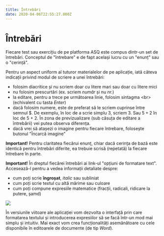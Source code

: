```yaml
---
title: Întrebări
date: 2020-04-06T22:55:27.000Z
---
```


# Întrebări

Fiecare test sau exercițiu de pe platforma ASQ este compus dintr-un set de întrebări. Conceptul de "întrebare" e de fapt același lucru cu un "enunț" sau o "cerință".

Pentru un aspect uniform al tuturor materialelor de pe aplicație, iată câteva indicații privind modul de scriere a unei întrebări:

- folosim diacritice și nu scriem doar cu litere mari sau doar cu litere mici
- nu folosim prescurtări (ex. scriem *număr* și nu *nr.*)
- la editare, pentru a trece pe următoarea linie, folosim sintagma &lt;br&gt; (echivalent cu tasta *Enter*)
- dacă folosim numere, este de preferat să le scriem cuprinse între semnul $. De exemplu, în loc de a scrie simplu 3, scriem $3$. Sau $5 + 2$ în loc de 5 + 2. În zona de previzualizare (sub căsuța de editare a întrebării) vei putea observa diferența.
- dacă vrei să atașezi o imagine pentru fiecare întrebare, folosește butonul "Încarcă imagine"

**Important!**
Pentru claritatea fiecărui enunț, chiar dacă cerința de bază este identică pentru întrebări diferite, ea trebuie scrisă (repetată) la fiecare întrebare în parte.


**Important!**
În dreptul fiecărei întrebări ai link-ul "opțiuni de formatare text". Accesează-l pentru a vedea informații detaliate despre:
- cum poți scrie **îngroșat**, *italic* sau subliniat
- cum poți scrie textul cu altă mărime sau culoare
- cum poți compune expresiile matematice (fracții, radicali, ridicare la putere, șamd)

![](/img/Screenshot_6.jpg)

În versiunile viitoare ale aplicației vom dezvolta o interfață prin care formatarea textului și introducerea expresiilor să se facă într-un mod mai simplu și intuitiv. Mai exact vom crea funcționalități asemănătoare cu cele disponibile în editoarele de documente (de tip *Word*).